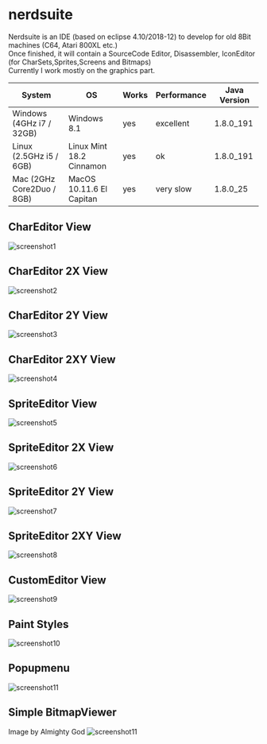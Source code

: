 # nerdsuite
Nerdsuite is an IDE (based on eclipse 4.10/2018-12) to develop for old 8Bit machines (C64, Atari 800XL etc.)  
Once finished, it will contain a SourceCode Editor, Disassembler, IconEditor (for CharSets,Sprites,Screens and Bitmaps)  
Currently I work mostly on the graphics part.  

| System | OS | Works | Performance | Java Version
| -- | -- | -- | -- | -- |
| Windows (4GHz i7 / 32GB) | Windows 8.1 | yes | excellent| 1.8.0_191
| Linux (2.5GHz i5 / 6GB) | Linux Mint 18.2 Cinnamon | yes | ok | 1.8.0_191
| Mac (2GHz Core2Duo / 8GB) | MacOS 10.11.6 El Capitan | yes | very slow | 1.8.0_25

## CharEditor View
![screenshot1](https://github.com/guidobonerz/nerdsuite/blob/develop/docs/char_view.png)
## CharEditor 2X View
![screenshot2](https://github.com/guidobonerz/nerdsuite/blob/develop/docs/2018-12-15_20_54_24-Nerdsuite.png)
## CharEditor 2Y View
![screenshot3](https://github.com/guidobonerz/nerdsuite/blob/develop/docs/2018-12-15_20_58_32-Nerdsuite.png)
## CharEditor 2XY View
![screenshot4](https://github.com/guidobonerz/nerdsuite/blob/develop/docs/2018-12-15_21_00_36-Nerdsuite.png)
## SpriteEditor View
![screenshot5](https://github.com/guidobonerz/nerdsuite/blob/develop/docs/2018-12-16_02_33_40-Nerdsuite.png)
## SpriteEditor 2X View
![screenshot6](https://github.com/guidobonerz/nerdsuite/blob/develop/docs/sprite_2x_view.png)
## SpriteEditor 2Y View
![screenshot7](https://github.com/guidobonerz/nerdsuite/blob/develop/docs/sprite_2y_view.png)
## SpriteEditor 2XY View
![screenshot8](https://github.com/guidobonerz/nerdsuite/blob/develop/docs/2018-12-16_02_37_51-Nerdsuite.png)
## CustomEditor  View
![screenshot9](https://github.com/guidobonerz/nerdsuite/blob/develop/docs/custom_view.png)
## Paint Styles
![screenshot10](https://github.com/guidobonerz/nerdsuite/blob/develop/docs/paint_styles.png)
## Popupmenu
![screenshot11](https://github.com/guidobonerz/nerdsuite/blob/develop/docs/multiselect_actions.png)
## Simple BitmapViewer
Image by Almighty God
![screenshot11](https://github.com/guidobonerz/nerdsuite/blob/develop/docs/2018-12-19_14_01_08-Nerdsuite.png)



